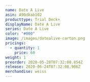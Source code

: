 ```yaml
---
name: Date A Live
asin: A90dkab102
producttype: Trial Deck+
displayName: Date A Live
series: Date A Live
color: "#000"
image: /images/datealive-carton.png
pricings:
  - quantity: 1
    price: 60
weight: 1
preorder: 2020-05-28T07:32:08.854Z
release: 2020-06-24T07:32:08.906Z
merchandise: weiss
---
```

